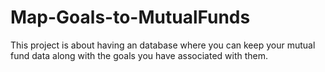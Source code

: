 # Map-Goals-to-MutualFunds
This project is about having an database where you can keep your mutual fund data along with the goals you have associated with them.
